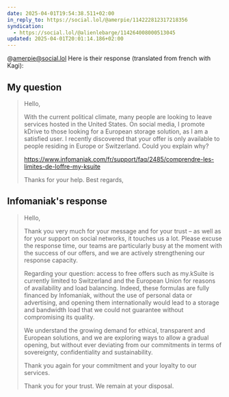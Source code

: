 ```yaml
---
date: 2025-04-01T19:54:38.511+02:00
in_reply_to: https://social.lol/@amerpie/114222812317218356
syndication:
  - https://social.lol/@alienlebarge/114264008000513045
updated: 2025-04-01T20:01:14.186+02:00
---
```


@amerpie@social.lol
Here is their response (translated from french with Kagi):
 
## My question
 
> Hello,
>
> With the current political climate, many people are looking to leave services hosted in the United States. On social media, I promote kDrive to those looking for a European storage solution, as I am a satisfied user. I recently discovered that your offer is only available to people residing in Europe or Switzerland. Could you explain why?
>
> https://www.infomaniak.com/fr/support/faq/2485/comprendre-les-limites-de-loffre-my-ksuite
>
> Thanks for your help.
> Best regards,
 
## Infomaniak's response
 
> Hello,
>
> Thank you very much for your message and for your trust – as well as for your support on social networks, it touches us a lot. Please excuse the response time, our teams are particularly busy at the moment with the success of our offers, and we are actively strengthening our response capacity.
>
> Regarding your question: access to free offers such as my.kSuite is currently limited to Switzerland and the European Union for reasons of availability and load balancing. Indeed, these formulas are fully financed by Infomaniak, without the use of personal data or advertising, and opening them internationally would lead to a storage and bandwidth load that we could not guarantee without compromising its quality.
>
> We understand the growing demand for ethical, transparent and European solutions, and we are exploring ways to allow a gradual opening, but without ever deviating from our commitments in terms of sovereignty, confidentiality and sustainability.
>
> Thank you again for your commitment and your loyalty to our services.
>
> Thank you for your trust. We remain at your disposal.

